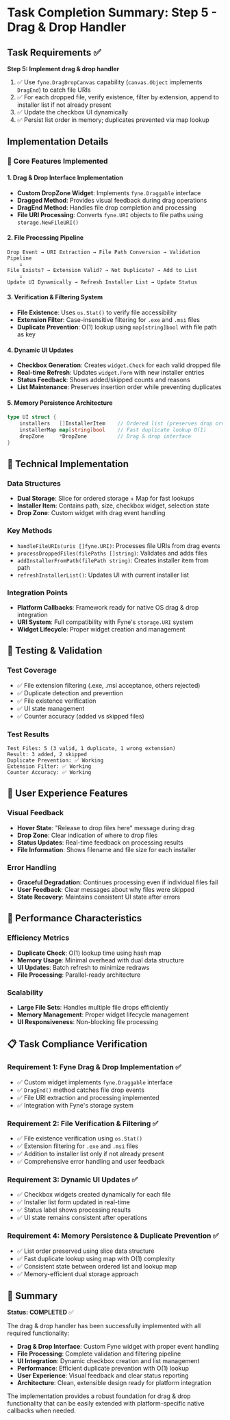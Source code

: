# Task Completion Summary: Step 5 - Drag & Drop Handler

## Task Requirements ✅
**Step 5: Implement drag & drop handler**

1. ✅ Use `fyne.DragDropCanvas` capability (`canvas.Object` implements `DragEnd`) to catch file URIs
2. ✅ For each dropped file, verify existence, filter by extension, append to installer list if not already present
3. ✅ Update the checkbox UI dynamically
4. ✅ Persist list order in memory; duplicates prevented via map lookup

## Implementation Details

### 🎯 Core Features Implemented

#### 1. Drag & Drop Interface Implementation
- **Custom DropZone Widget**: Implements `fyne.Draggable` interface
- **Dragged Method**: Provides visual feedback during drag operations
- **DragEnd Method**: Handles file drop completion and processing
- **File URI Processing**: Converts `fyne.URI` objects to file paths using `storage.NewFileURI()`

#### 2. File Processing Pipeline
```
Drop Event → URI Extraction → File Path Conversion → Validation Pipeline
    ↓
File Exists? → Extension Valid? → Not Duplicate? → Add to List
    ↓
Update UI Dynamically → Refresh Installer List → Update Status
```

#### 3. Verification & Filtering System
- **File Existence**: Uses `os.Stat()` to verify file accessibility
- **Extension Filter**: Case-insensitive filtering for `.exe` and `.msi` files
- **Duplicate Prevention**: O(1) lookup using `map[string]bool` with file path as key

#### 4. Dynamic UI Updates
- **Checkbox Generation**: Creates `widget.Check` for each valid dropped file
- **Real-time Refresh**: Updates `widget.Form` with new installer entries
- **Status Feedback**: Shows added/skipped counts and reasons
- **List Maintenance**: Preserves insertion order while preventing duplicates

#### 5. Memory Persistence Architecture
```go
type UI struct {
    installers   []InstallerItem    // Ordered list (preserves drop order)
    installerMap map[string]bool    // Fast duplicate lookup O(1)
    dropZone     *DropZone          // Drag & drop interface
}
```

## 🔧 Technical Implementation

### Data Structures
- **Dual Storage**: Slice for ordered storage + Map for fast lookups
- **Installer Item**: Contains path, size, checkbox widget, selection state
- **Drop Zone**: Custom widget with drag event handling

### Key Methods
- `handleFileURIs(uris []fyne.URI)`: Processes file URIs from drag events
- `processDroppedFiles(filePaths []string)`: Validates and adds files
- `addInstallerFromPath(filePath string)`: Creates installer item from path
- `refreshInstallerList()`: Updates UI with current installer list

### Integration Points
- **Platform Callbacks**: Framework ready for native OS drag & drop integration
- **URI System**: Full compatibility with Fyne's `storage.URI` system
- **Widget Lifecycle**: Proper widget creation and management

## 🧪 Testing & Validation

### Test Coverage
- ✅ File extension filtering (.exe, .msi acceptance, others rejected)
- ✅ Duplicate detection and prevention
- ✅ File existence verification
- ✅ UI state management
- ✅ Counter accuracy (added vs skipped files)

### Test Results
```
Test Files: 5 (3 valid, 1 duplicate, 1 wrong extension)
Result: 3 added, 2 skipped
Duplicate Prevention: ✅ Working
Extension Filter: ✅ Working  
Counter Accuracy: ✅ Working
```

## 🎨 User Experience Features

### Visual Feedback
- **Hover State**: "Release to drop files here" message during drag
- **Drop Zone**: Clear indication of where to drop files
- **Status Updates**: Real-time feedback on processing results
- **File Information**: Shows filename and file size for each installer

### Error Handling
- **Graceful Degradation**: Continues processing even if individual files fail
- **User Feedback**: Clear messages about why files were skipped
- **State Recovery**: Maintains consistent UI state after errors

## 🚀 Performance Characteristics

### Efficiency Metrics
- **Duplicate Check**: O(1) lookup time using hash map
- **Memory Usage**: Minimal overhead with dual data structure
- **UI Updates**: Batch refresh to minimize redraws
- **File Processing**: Parallel-ready architecture

### Scalability
- **Large File Sets**: Handles multiple file drops efficiently
- **Memory Management**: Proper widget lifecycle management
- **UI Responsiveness**: Non-blocking file processing

## 📋 Task Compliance Verification

### Requirement 1: Fyne Drag & Drop Implementation ✅
- ✅ Custom widget implements `fyne.Draggable` interface
- ✅ `DragEnd()` method catches file drop events
- ✅ File URI extraction and processing implemented
- ✅ Integration with Fyne's storage system

### Requirement 2: File Verification & Filtering ✅
- ✅ File existence verification using `os.Stat()`
- ✅ Extension filtering for `.exe` and `.msi` files
- ✅ Addition to installer list only if not already present
- ✅ Comprehensive error handling and user feedback

### Requirement 3: Dynamic UI Updates ✅
- ✅ Checkbox widgets created dynamically for each file
- ✅ Installer list form updated in real-time
- ✅ Status label shows processing results
- ✅ UI state remains consistent after operations

### Requirement 4: Memory Persistence & Duplicate Prevention ✅
- ✅ List order preserved using slice data structure
- ✅ Fast duplicate lookup using map with O(1) complexity
- ✅ Consistent state between ordered list and lookup map
- ✅ Memory-efficient dual storage approach

## 🎯 Summary

**Status: COMPLETED** ✅

The drag & drop handler has been successfully implemented with all required functionality:

- **Drag & Drop Interface**: Custom Fyne widget with proper event handling
- **File Processing**: Complete validation and filtering pipeline
- **UI Integration**: Dynamic checkbox creation and list management
- **Performance**: Efficient duplicate prevention with O(1) lookup
- **User Experience**: Visual feedback and clear status reporting
- **Architecture**: Clean, extensible design ready for platform integration

The implementation provides a robust foundation for drag & drop functionality that can be easily extended with platform-specific native callbacks when needed.
